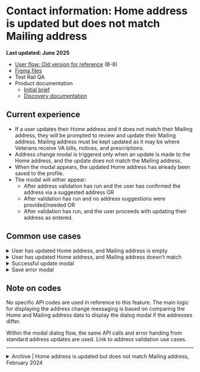 # Contact information: Home address is updated but does not match Mailing address
**Last updated: June 2025**

- [User flow: Old version for reference](https://www.figma.com/file/bFdl7MEIda4ExZIQuot84r/Profile---Contact-Information?type=design&node-id=0%3A365&mode=design&t=rqPFqCwnOiocoCbM-1) (B-8)
- [Figma files](https://www.figma.com/design/bFdl7MEIda4ExZIQuot84r/Profile---Contact-Information?node-id=3153-13793&t=YpC93tIWZqgNt0Zt-1)
- Test Rail QA
- Product documentation
   - [Initial brief](https://github.com/department-of-veterans-affairs/va.gov-team/blob/master/products/identity-personalization/profile/contact-information/address-change-messaging/initiative-brief.md)
   - [Discovery documentation](https://github.com/department-of-veterans-affairs/va.gov-team/blob/master/products/identity-personalization/profile/contact-information/address-change-messaging/discovery/documentation.md) 


## Current experience
- If a user updates their Home address and it does not match their Mailing address, they will be prompted to review and update their Mailing address. Mailing address must be kept updated as it may be where Veterans receive VA bills, notices, and prescriptions.
- Address change modal is triggered only when an update is made to the Home address, and the update does not match the Mailing address.
- When the modal appears, the updated Home address has already been saved to the profile.
- The modal will either appear:
	- After address validation has run and the user has confirmed the address via a suggested address OR 
	- After validation has run and no address suggestions were provided/needed OR
	- After validation has run, and the user proceeds with updating their address as entered.


## Common use cases
<details><summary>User has updated Home address, and Mailing address is empty</summary>
	
- **Use case:** Modal appears telling user we don’t have a Mailing address on file, asking if a Mailing address should be added to match their Home address.
- **Status code:** None
- **Format:** [Modal component](https://design.va.gov/components/modal)
- [Links to designs](https://www.figma.com/design/bFdl7MEIda4ExZIQuot84r/Profile---Contact-Information?node-id=3123-29802&t=YpC93tIWZqgNt0Zt-1)
- **Content:**

Header: We’ve updated your home address

Your updated home address:

**[User entered address]**

We don’t have a mailing address on file for you.

Do you want to update your mailing address to match this home address? 

**[User entered address]**

Primary button: Yes

Secondary button: No

</details>


<details><summary>User has updated Home address, and Mailing address doesn’t match</summary>
	
- **Use case:** Modal appears showing user two different addresses, asking if Mailing address should be updated to match Home address.
- **Status code:** None
- **Format:** [Modal component](https://design.va.gov/components/modal)
- [Links to designs](https://www.figma.com/design/bFdl7MEIda4ExZIQuot84r/Profile---Contact-Information?node-id=3123-29808&t=YpC93tIWZqgNt0Zt-1)
- **Content:**

Header: We’ve updated your home address

Your updated home address:

**[User entered address]**

We have this mailing address on file for you:

**[User entered address]**

Do you want to update your mailing address to match this home address? 

**[User entered address]**

Primary button: Yes

Secondary button: No

</details>


<details><summary>Successful update modal</summary>
	
- **Use case:** Once the user has made a selection in the modal, they’ll see a confirmation message with a close button. After closing the modal, a success alert will display in the relevant sections.
- **Status code:** None
- **Format:** [Modal component](https://design.va.gov/components/modal)
- [Links to designs](https://www.figma.com/design/bFdl7MEIda4ExZIQuot84r/Profile---Contact-Information?node-id=3123-29819&t=YpC93tIWZqgNt0Zt-1)
- **Content:**

Header: We’ve updated your mailing address

We’ve updated your mailing address to match your home address:

**[User entered address]**

Primary button: Close

</details>


<details><summary>Save error modal</summary>
	
- **Use case:** If the Mailing address update can’t be completed, the user will see an error modal with a close button. After closing the modal, an error alert will display in the Mailing address section.
- **Status code:** None
- **Format:** [Error modal component](https://design.va.gov/components/modal/#error)
- [Links to designs](https://www.figma.com/design/bFdl7MEIda4ExZIQuot84r/Profile---Contact-Information?node-id=3123-29823&t=YpC93tIWZqgNt0Zt-1)
- **Content:**

Header: We can’t update your mailing address

We're sorry. We can't update your information right now. We're working to fix this problem. Please check back later.

Primary button: Close

</details>


## Note on codes
No specific API codes are used in reference to this feature. The main logic for displaying the address change messaging is based on comparing the Home and Mailing address data to display the dialog modal if the addresses differ.

Within the modal dialog flow, the same API calls and error handing from standard address updates are used. Link to address validation use cases.

---

<details><summary>Archive | Home address is updated but does not match Mailing address, February 2024</summary>

# Contact information: Home address is updated but does not match Mailing address
**Last updated: February 2024**

If a user updates their Home address and it does not match their Mailing address, they will be prompted to review and update their Mailing address. Mailing address must be kept updated as it may be where Veterans receive VA bills, notices, and prescriptions.  

- [Initial brief](https://github.com/department-of-veterans-affairs/va.gov-team/blob/master/products/identity-personalization/profile/contact-information/address-change-messaging/initiative-brief.md)
- [Discovery documentation](https://github.com/department-of-veterans-affairs/va.gov-team/blob/master/products/identity-personalization/profile/contact-information/address-change-messaging/discovery/documentation.md) 
- User flow and mock-up can be reviewed in the Behavior section of the [mobile canvas](https://www.figma.com/file/bFdl7MEIda4ExZIQuot84r/Profile---Contact-Information?type=design&node-id=0%3A365&mode=design&t=rqPFqCwnOiocoCbM-1) (B-7, B-7.1, B-7.2)

## UX
- Uses the [modal](https://design.va.gov/components/modal) from the VA design system
- Address change modal is triggered only when an update is made to the home address, and the update does not match the mailing address.
- When the modal appears, the updated home address has already been saved to the profile.
- The modal will either appear:
	-  After address validation has run and the user has confirmed the address via a suggested address OR 
	- After validation has run and no address suggestions were provided/needed OR
	- After validation has run, and the user proceeds with updating their address as entered.
	
### User has updated home address, and mailing address is empty
- Modal appears telling user we don’t have a mailing address on file, asking if mailing should be added to match home
- [Desktop mock-up](https://www.sketch.com/s/59857eb5-d9f9-4145-99d3-d9a1de2d0655/a/25K3vb5)
- [Mobile mock-up](https://www.sketch.com/s/59857eb5-d9f9-4145-99d3-d9a1de2d0655/a/09Vb1eV)

### User has updated home address, and mailing address in profile doesn’t match
- Modal appears showing user two different addresses, asking if mailing should be updated to match home
- [Desktop mock-up](https://www.figma.com/file/bFdl7MEIda4ExZIQuot84r/Profile---Contact-Information?type=design&node-id=0-1007&mode=design&t=rqPFqCwnOiocoCbM-11)
- [Mobile mock-up](https://www.figma.com/file/bFdl7MEIda4ExZIQuot84r/Profile---Contact-Information?type=design&node-id=0-605&mode=design&t=rqPFqCwnOiocoCbM-11)

### Successful update
- Once the user has made a selection in the modal, they’ll see a confirmation message with a close button.
- After closing the modal, success alert will display in the relevant sections.
- [Success modal](https://www.figma.com/file/bFdl7MEIda4ExZIQuot84r/Profile---Contact-Information?type=design&node-id=0-1024&mode=design&t=fhDeYYDloWNkE2q5-11)
- [Success alert examples](https://github.com/department-of-veterans-affairs/va.gov-team/blob/master/products/identity-personalization/profile/contact-information/use-cases/add-edit-delete-contact-info.md#saving-information) 

### Save error
- If the mailing address update can’t be completed, , they’ll see an error message with a close button.
- After closing the modal, error alert will display in the mailing address section.
- [Error modal mock-up](https://www.figma.com/file/bFdl7MEIda4ExZIQuot84r/Profile---Contact-Information?type=design&node-id=0-1014&mode=design&t=6iSkKX2l8PqjFaHd-11)
- [Save error examples](https://github.com/department-of-veterans-affairs/va.gov-team/blob/master/products/identity-personalization/profile/contact-information/use-cases/add-edit-delete-contact-info.md#save-error-information-cant-be-saved)


## Codes
No specific API codes are used in reference to this feature. The main logic for displaying the address change messaging is based on comparing the home and mailing address data to display the dialog modal if the addresses differ.

Within the modal dialog flow, the same API calls and error handing from standard address updates are used.

## Staging users
- Any staging test user with a mailing address can be used to test this feature ([staging user info](https://github.com/department-of-veterans-affairs/va.gov-team-sensitive/blob/master/Administrative/vagov-users/mvi-staging-users.csv)).
- During active development **vets.gov.user+36@gmail.com** was the main user that was used, but as of 12/1/22 we can't use this user to test this use case.

</details>
